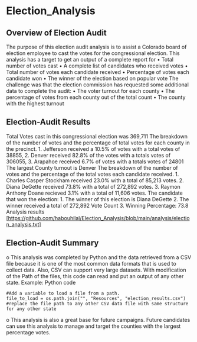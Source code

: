 # Election_Analysis
## Overview of Election Audit
The purpose of this election audit analysis is to assist a Colorado board of election employee to cast the votes for the congressional election. 
This analysis has a target to get an output of a complete report for
    •  Total number of votes cast
    •	A complete list of candidates who received votes
    •	Total number of votes each candidate received
    •	Percentage of votes each candidate won
    •	The winner of the election based on popular vote
The challenge was that the election commission has requested some additional data to complete the audit:
    •	The voter turnout for each county
    •	The percentage of votes from each county out of the total count
    •	The county with the highest turnout

## Election-Audit Results
Total Votes cast in this congressional election was 369,711
The breakdown of the number of votes and the percentage of total votes for each county in the precinct.
    1.	Jefferson received a 10.5% of votes with a total votes of 38855,
    2.	Denver received 82.8% of the votes with a totals votes of 306055,
    3.	Arapahoe received 6.7% of votes with a totals votes of 24801
The largest County turnout is Denver
The breakdown of the number of votes and the percentage of the total votes each candidate received.
    1.	Charles Casper Stockham received 23.0% with a total of 85,213 votes.
    2.	Diana DeGette received 73.8% with a total of 272,892 votes.
    3.	Raymon Anthony Doane recieved 3.1% with a total of 11,606 votes. 
The candidate that won the election:
    1.	The winner of this election is  Diana DeGette
    2.	The winner received a total of 272,892 Vote Count
    3.	Winning Percentage: 73.8
Analysis results [https://github.com/habouhilal/Election_Analysis/blob/main/analysis/election_analysis.txt]

## Election-Audit Summary
o	This analysis was completed by Python and the data retrieved from a CSV file because it is one of the most common data formats that is used to collect data. Also, CSV can support very large datasets. With modification of the Path of the files, this code can read and put an output of any other state.
Example: Python code

    #Add a variable to load a file from a path.
    file_to_load = os.path.join("", "Resources", "election_results.csv")
    #replace the file path to any other CSV data file with same structure for any other state 

o	This analysis is also a great base for future campaigns. Future candidates can use this analysis to manage and target the counties with the largest percentage votes. 
